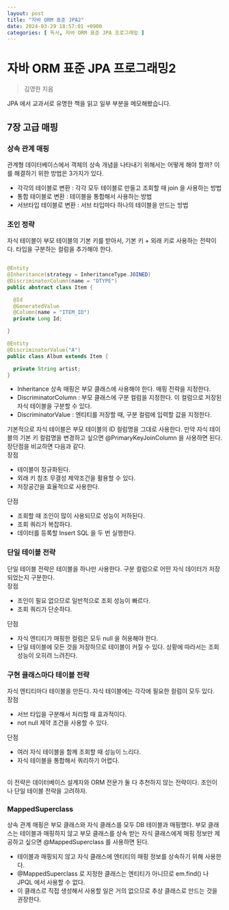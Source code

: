 ```yaml
---
layout: post
title: "자바 ORM 표준 JPA2"
date: 2024-03-29 18:57:01 +0900
categories: [ 독서, 자바 ORM 표준 JPA 프로그래밍 ]
---
```


# 자바 ORM 표준 JPA 프로그래밍2

> 김영한 지음

JPA 에서 교과서로 유명한 책을 읽고 일부 부분을 메모해봤습니다.

## 7장 고급 매핑

### 상속 관계 매핑

관계형 데이터베이스에서 객체의 상속 개념을 나타내기 위해서는 어떻게 해야 할까? 이를 해결하기 위한 방법은 3가지가 있다.

- 각각의 테이블로 변환 : 각각 모두 테이블로 만들고 조회할 때 join 을 사용하는 방법
- 통합 테이블로 변환 : 테이블을 통합해서 사용하는 방법
- 서브타입 테이블로 변환 : 서브 타입마다 하나의 테이블을 만드는 방법

### 조인 정략

자식 테이블이 부모 테이블의 기본 키를 받아서, 기본 키 + 외래 키로 사용하는 전략이다. 타입을 구분하는 컬럼을 추가해야 한다.

```java

@Entity
@Inheritance(strategy = InheritanceType.JOINED)
@DiscriminatorColumn(name = "DTYPE")
public abstract class Item {

  @Id
  @GeneratedValue
  @Column(name = "ITEM_ID")
  private Long Id;

}

@Entity
@DiscriminatorValue("A")
public class Album extends Item {

  private String artist;
}

```

- Inheritance 상속 매핑은 부모 클래스에 사용해야 한다. 매핑 전략을 지정한다.
- DiscriminatorColumn : 부모 클래스에 구분 컬럼을 지정한다. 이 컬럼으로 저장된 자식 테이블을 구분할 수 있다.
- DiscriminatorValue : 엔티티를 저장할 때, 구분 컬럼에 입력할 값을 지정한다.

기본적으로 자식 테이블은 부모 테이블의 ID 컬럼명을 그대로 사용한다. 만약 자식 테이블의 기본 키 컬럼명을 변경하고 싶으면 @PrimaryKeyJoinColumn 을 사용하면
된다.
<br><span>
장단점을 비교하면 다음과 같다.
<br><span>
장점

- 테이블이 정규화된다.
- 외래 키 참조 무결성 제약조건을 활용할 수 있다.
- 저장공간을 효율적으로 사용한다.

단점

- 조회할 때 조인이 많이 사용되므로 성능이 저하된다.
- 조회 쿼리가 복잡하다.
- 데이터를 등록할 Insert SQL 을 두 번 실행한다.

### 단일 테이블 전략

단일 테이블 전략은 테이블을 하나만 사용한다. 구분 컬럼으로 어떤 자식 데이터가 저장되었는지 구분한다.
<br><span>
장점

- 조인이 필요 없으므로 일반적으로 조회 성능이 빠르다.
- 조회 쿼리가 단순하다.

단점

- 자식 엔티티가 매핑한 컬럼은 모두 null 을 허용해야 한다.
- 단일 테이블에 모든 것을 저장하므로 테이블이 커질 수 있다. 상황에 따라서는 조회 성능이 오히려 느려진다.

### 구현 클래스마다 테이블 전략

자식 엔티티마다 테이블을 만든다. 자식 테이블에는 각각에 필요한 컬럼이 모두 있다.
<br><span>
장점

- 서브 타입을 구분해서 처리할 때 효과적이다.
- not null 제약 조건을 사용할 수 있다.

단점

- 여러 자식 테이블을 함께 조회할 때 성능이 느리다.
- 자식 테이블을 통합해서 쿼리하기 어렵다.

<br><span> 이 전략은 데이터베이스 설계자와 ORM 전문가 둘 다 추천하지 않는 전략이다. 조인이나 단일 테이블 전략을 고려하자.

### MappedSuperclass

상속 관계 매핑은 부모 클래스와 자식 클래스를 모두 DB 테이블과 매핑했다. 부모 클래스는 테이블과 매핑하지 않고 부모 클래스를 상속 받는 자식 클래스에게 매핑 정보만 제공하고
싶으면 @MappedSuperclass 를 사용하면 된다.
- 테이블과 매핑되지 않고 자식 클래스에 엔티티의 매핑 정보를 상속하기 위해 사용한다.
- @MappedSuperclass 로 지정한 클래스는 엔티티가 아니므로 em.find() 나 JPQL 에서 사용할 수 없다.
- 이 클래스르 직접 생성해서 사용할 일은 거의 없으므로 추상 클래스로 만드는 것을 권장한다.

